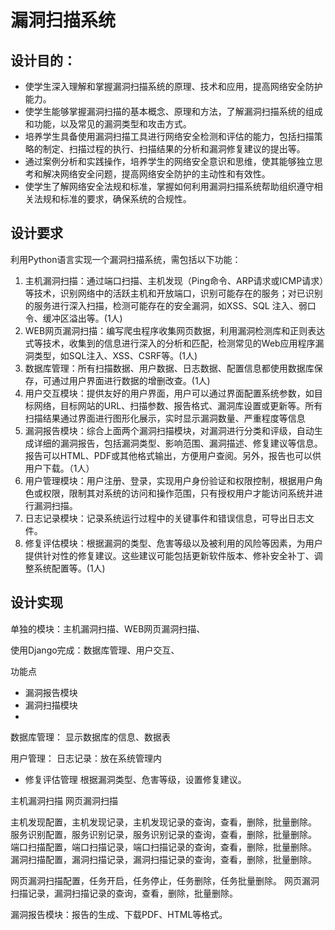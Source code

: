 # 漏洞扫描系统

## 设计目的：

* 使学生深入理解和掌握漏洞扫描系统的原理、技术和应用，提高网络安全防护能力。
* 使学生能够掌握漏洞扫描的基本概念、原理和方法，了解漏洞扫描系统的组成和功能，以及常见的漏洞类型和攻击方式。
* 培养学生具备使用漏洞扫描工具进行网络安全检测和评估的能力，包括扫描策略的制定、扫描过程的执行、扫描结果的分析和漏洞修复建议的提出等。
* 通过案例分析和实践操作，培养学生的网络安全意识和思维，使其能够独立思考和解决网络安全问题，提高网络安全防护的主动性和有效性。
* 使学生了解网络安全法规和标准，掌握如何利用漏洞扫描系统帮助组织遵守相关法规和标准的要求，确保系统的合规性。

## 设计要求

利用Python语言实现一个漏洞扫描系统，需包括以下功能：

1. 主机漏洞扫描：通过端口扫描、主机发现（Ping命令、ARP请求或ICMP请求）等技术，识别网络中的活跃主机和开放端口，识别可能存在的服务；对已识别的服务进行深入扫描，检测可能存在的安全漏洞，如XSS、SQL
   注入、弱口令、缓冲区溢出等。(1人)
2. WEB网页漏洞扫描：编写爬虫程序收集网页数据，利用漏洞检测库和正则表达式等技术，收集到的信息进行深入的分析和匹配，检测常见的Web应用程序漏洞类型，如SQL注入、XSS、CSRF等。(1人)
3. 数据库管理：所有扫描数据、用户数据、日志数据、配置信息都使用数据库保存，可通过用户界面进行数据的增删改查。(1人)
4. 用户交互模块：提供友好的用户界面，用户可以通过界面配置系统参数，如目标网络，目标网站的URL、扫描参数、报告格式、漏洞库设置或更新等。所有扫描结果通过界面进行图形化展示，实时显示漏洞数量、严重程度等信息
5. 漏洞报告模块：综合上面两个漏洞扫描模块，对漏洞进行分类和评级，自动生成详细的漏洞报告，包括漏洞类型、影响范围、漏洞描述、修复建议等信息。报告可以HTML、PDF或其他格式输出，方便用户查阅。另外，报告也可以供用户下载。（1人）
6. 用户管理模块：用户注册、登录，实现用户身份验证和权限控制，根据用户角色或权限，限制其对系统的访问和操作范围，只有授权用户才能访问系统并进行漏洞扫描。
7. 日志记录模块：记录系统运行过程中的关键事件和错误信息，可导出日志文件。
8. 修复评估模块：根据漏洞的类型、危害等级以及被利用的风险等因素，为用户提供针对性的修复建议。这些建议可能包括更新软件版本、修补安全补丁、调整系统配置等。(1人)

## 设计实现

单独的模块：主机漏洞扫描、WEB网页漏洞扫描、

使用Django完成：数据库管理、用户交互、

功能点

* 漏洞报告模块
* 漏洞扫描模块
*

数据库管理： 显示数据库的信息、数据表

用户管理： 日志记录：放在系统管理内

* 修复评估管理 根据漏洞类型、危害等级，设置修复建议。

主机漏洞扫描 网页漏洞扫描

主机发现配置，主机发现记录，主机发现记录的查询，查看，删除，批量删除。 服务识别配置，服务识别记录，服务识别记录的查询，查看，删除，批量删除。 端口扫描配置，端口扫描记录，端口扫描记录的查询，查看，删除，批量删除。
漏洞扫描配置，漏洞扫描记录，漏洞扫描记录的查询，查看，删除，批量删除。

网页漏洞扫描配置，任务开启，任务停止，任务删除，任务批量删除。 网页漏洞扫描记录，漏洞扫描记录的查询，查看，删除，批量删除。

漏洞报告模块：报告的生成、下载PDF、HTML等格式。


